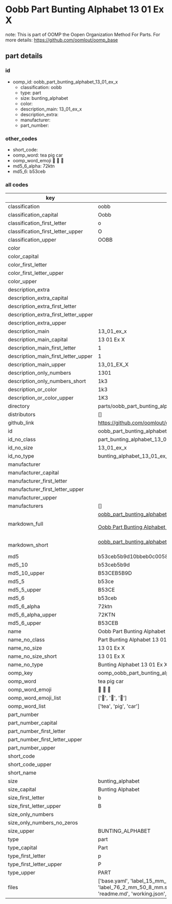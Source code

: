 # Oobb Part Bunting Alphabet 13 01 Ex X  

note: This is part of OOMP the Oopen Organization Method For Parts. For more details: https://github.com/oomlout/oomp_base

##  part details





### id
* oomp_id: oobb_part_bunting_alphabet_13_01_ex_x
  * classification: oobb
  * type: part
  * size: bunting_alphabet
  * color: 
  * description_main: 13_01_ex_x
  * description_extra: 
  * manufacturer: 
  * part_number: 

### other_codes
* short_code: 
* oomp_word: tea pig car
* oomp_word_emoji :tea: :pig: :car:
* md5_6_alpha: 72ktn
* md5_6: b53ceb

### all codes 
| key | value |  
| --- | --- |  
| classification | oobb |  
| classification_capital | Oobb |  
| classification_first_letter | o |  
| classification_first_letter_upper | O |  
| classification_upper | OOBB |  
| color |  |  
| color_capital |  |  
| color_first_letter |  |  
| color_first_letter_upper |  |  
| color_upper |  |  
| description_extra |  |  
| description_extra_capital |  |  
| description_extra_first_letter |  |  
| description_extra_first_letter_upper |  |  
| description_extra_upper |  |  
| description_main | 13_01_ex_x |  
| description_main_capital | 13 01 Ex X |  
| description_main_first_letter | 1 |  
| description_main_first_letter_upper | 1 |  
| description_main_upper | 13_01_EX_X |  
| description_only_numbers | 1301 |  
| description_only_numbers_short | 1k3 |  
| description_or_color | 1k3 |  
| description_or_color_upper | 1K3 |  
| directory | parts/oobb_part_bunting_alphabet_13_01_ex_x |  
| distributors | [] |  
| github_link | https://github.com/oomlout/oomlout_oomp_part_src/tree/main/parts/oobb_part_bunting_alphabet_13_01_ex_x/working |  
| id | oobb_part_bunting_alphabet_13_01_ex_x |  
| id_no_class | part_bunting_alphabet_13_01_ex_x |  
| id_no_size | 13_01_ex_x |  
| id_no_type | bunting_alphabet_13_01_ex_x |  
| manufacturer |  |  
| manufacturer_capital |  |  
| manufacturer_first_letter |  |  
| manufacturer_first_letter_upper |  |  
| manufacturer_upper |  |  
| manufacturers | [] |  
| markdown_full | [oobb_part_bunting_alphabet_13_01_ex_x](https://github.com/oomlout/oomlout_oomp_part_src/tree/main/parts/oobb_part_bunting_alphabet_13_01_ex_x/working)<br>[](https://github.com/oomlout/oomlout_oomp_part_src/tree/main/parts/oobb_part_bunting_alphabet_13_01_ex_x/working)<br>[Oobb Part Bunting Alphabet 13 01 Ex X](https://github.com/oomlout/oomlout_oomp_part_src/tree/main/parts/oobb_part_bunting_alphabet_13_01_ex_x/working)<br><br> |  
| markdown_short | [oobb_part_bunting_alphabet_13_01_ex_x](https://github.com/oomlout/oomlout_oomp_part_src/tree/main/parts/oobb_part_bunting_alphabet_13_01_ex_x/working)<br><br> |  
| md5 | b53ceb5b9d10bbeb0c00589f84549ca9 |  
| md5_10 | b53ceb5b9d |  
| md5_10_upper | B53CEB5B9D |  
| md5_5 | b53ce |  
| md5_5_upper | B53CE |  
| md5_6 | b53ceb |  
| md5_6_alpha | 72ktn |  
| md5_6_alpha_upper | 72KTN |  
| md5_6_upper | B53CEB |  
| name | Oobb Part Bunting Alphabet 13 01 Ex X |  
| name_no_class | Part Bunting Alphabet 13 01 Ex X |  
| name_no_size | 13 01 Ex X |  
| name_no_size_short | 13 01 Ex X |  
| name_no_type | Bunting Alphabet 13 01 Ex X |  
| oomp_key | oomp_oobb_part_bunting_alphabet_13_01_ex_x |  
| oomp_word | tea pig car |  
| oomp_word_emoji | :tea: :pig: :car: |  
| oomp_word_emoji_list | [':tea:', ':pig:', ':car:'] |  
| oomp_word_list | ['tea', 'pig', 'car'] |  
| part_number |  |  
| part_number_capital |  |  
| part_number_first_letter |  |  
| part_number_first_letter_upper |  |  
| part_number_upper |  |  
| short_code |  |  
| short_code_upper |  |  
| short_name |  |  
| size | bunting_alphabet |  
| size_capital | Bunting Alphabet |  
| size_first_letter | b |  
| size_first_letter_upper | B |  
| size_only_numbers |  |  
| size_only_numbers_no_zeros |  |  
| size_upper | BUNTING_ALPHABET |  
| type | part |  
| type_capital | Part |  
| type_first_letter | p |  
| type_first_letter_upper | P |  
| type_upper | PART |  
| files | ['base.yaml', 'label_15_mm_30_mm.pdf', 'label_15_mm_30_mm.svg', 'label_76_2_mm_50_8_mm.pdf', 'label_76_2_mm_50_8_mm.svg', 'label_oomlout_76_2_mm_50_8_mm.pdf', 'label_oomlout_76_2_mm_50_8_mm.svg', 'readme.md', 'working.json', 'working.yaml'] |  
